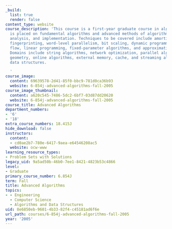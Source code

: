```yaml
---
_build:
  list: true
  render: false
content_type: website
course_description: 'This course is a first-year graduate course in algorithms. Emphasis
  is placed on fundamental algorithms and advanced methods of algorithmic design,
  analysis, and implementation. Techniques to be covered include amortization, randomization,
  fingerprinting, word-level parallelism, bit scaling, dynamic programming, network
  flow, linear programming, fixed-parameter algorithms, and approximation algorithms.
  Domains include string algorithms, network optimization, parallel algorithms, computational
  geometry, online algorithms, external memory, cache, and streaming algorithms, and
  data structures.

  '
course_image:
  content: 69639578-2d41-85f0-bbc9-781d0ca36b93
  website: 6-854j-advanced-algorithms-fall-2005
course_image_thumbnail:
  content: a620c545-7486-5dc2-6bf7-03d87dd20620
  website: 6-854j-advanced-algorithms-fall-2005
course_title: Advanced Algorithms
department_numbers:
- '6'
- '18'
extra_course_numbers: 18.415J
hide_download: false
instructors:
  content:
  - cd0ae2b7-780e-6417-9aea-e64546208ac5
  website: ocw-www
learning_resource_types:
- Problem Sets with Solutions
legacy_uid: 9a5ad50b-46b0-7ee1-8421-4823b53c4866
level:
- Graduate
primary_course_number: 6.854J
term: Fall
title: Advanced Algorithms
topics:
- - Engineering
  - Computer Science
  - Algorithms and Data Structures
uid: 8e6850eb-9601-4b33-82f4-c45181ad6f6e
url_path: courses/6-854j-advanced-algorithms-fall-2005
year: '2005'
---
```

